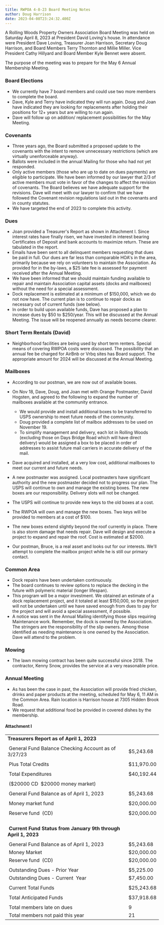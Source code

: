 ```yaml
---
title: RWPOA 4-8-23 Board Meeting Notes
author: Doug Harrison
date: 2023-04-08T23:24:32.400Z
---
```

A Rolling Woods Property Owners Association Board Meeting was held on Saturday April 8, 2023 at President David Loving's house. In attendance were President Dave Loving, Treasurer Joan Harrison, Secretary Doug Harrison, and Board Members Terry Thornton and Millie Miller. Vice President Cathy Hillyard and Board Member Kyle Bennet were absent.

The purpose of the meeting was to prepare for the May 6 Annual Membership Meeting.

### Board Elections

* We currently have 7 board members and could use two more members to complete the board.
* Dave, Kyle and Terry have indicated they will run again. Doug and Joan have indicated they are looking for replacements after holding their positions for 12+ years but are willing to run again.
* Dave will follow up on addition/ replacement possibilities for the May Meeting.

### Covenants

* Three years ago, the Board submitted a proposed update to the covenants with the intent to remove unnecessary restrictions (which are virtually unenforceable anyway).
* Ballots were included in the annual Mailing for those who had not yet responded.
* Only active members (those who are up to date on dues payments) are eligible to participate. We have been informed by our lawyer that 2/3 of active members must vote in favor of the changes to affect the revision of covenants. The Board believes we have adequate support for the revisions. Dave will meet with our lawyer to confirm that we have followed the Covenant revision regulations laid out in the covenants and in county statutes.
* We have targeted the end of 2023 to complete this activity.

### Dues

* Joan provided a Treasurer's Report as shown in Attachment I. Since interest rates have finally risen, we have invested in interest bearing Certificates of Deposit and bank accounts to maximize return. These are tabulated in the report.
* Emails have been sent to all delinquent members requesting that dues be paid in full. Our dues are far less than comparable HOA's in the area, primarily because we rely on volunteers to maintain the Association. As provided for in the by-laws, a $25 late fee is assessed for payment received after the Annual Meeting.
* We have been informed that we should maintain funding available to repair and maintain Association capital assets (docks and mailboxes) without the need for a special assessment.
* Dock replacement is estimated at a minimum of $150,000, which we do not now have. The current plan is to continue to repair docks as necessary out of current funds (see below).
* In order to build upon available funds, Dave has proposed a plan to increase dues by $50 to $250/year. This will be discussed at the Annual Meeting. The issue will be reopened annually as needs become clearer.

### Short Term Rentals (David)

* Neighborhood facilities are being used by short term renters. Special means of covering RWPOA costs were discussed. The possibility that an annual fee be charged for AirBnb or Vrbq sites has Board support. The appropriate amount for 2024 will be discussed at the Annual Meeting.

### Mailboxes

* According to our postman, we are now out of available boxes.
* On Nov 18, Dave, Doug, and Joan met with Orange Postmaster, David Hogsten, and agreed to the following to expand the number of mailboxes available at the community entrance.

  * We would provide and install additional boxes to be transferred to USPS ownership to meet future needs of the community.
  * Doug provided a complete list of mailbox addresses to be used on November 19.
  * To simplify management and delivery, each lot in Rolling Woods (excluding those on Days Bridge Road which will have direct delivery) would be assigned a box to be placed in order of addresses to assist future mail carriers in accurate delivery of the mail.
* Dave acquired and installed, at a very low cost, additional mailboxes to meet our current and future needs.
* A new postmaster was assigned. Local postmasters have significant authority and the new postmaster decided not to progress our plan. The USPS will continue to own and manage the existing boxes. The new boxes are our responsibility. Delivery slots will not be changed.
* The USPS will continue to provide new keys to the old boxes at a cost.
* The RWPOA will own and manage the new boxes. Two keys will be provided to members at a cost of $100.
* The new boxes extend slightly beyond the roof currently in place. There is also storm damage that needs repair. Dave will design and execute a project to expand and repair the roof. Cost is estimated at $2000.
* Our postman, Bruce, is a real asset and looks out for our interests. We'll attempt to complete the mailbox project while he is still our primary contact.

### Common Area

* Dock repairs have been undertaken continuously.
* The board continues to review options to replace the decking in the future with polymeric material (longer lifespan).
* This program will be a major investment. We obtained an estimate of a dock replacement project, and it totaled at least $150,000, so the project will not be undertaken until we have saved enough from dues to pay for the project and will avoid a special assessment, if possible.
* A notice was sent in the Annual Mailing identifying those slips requiring Maintenance work. Remember, the dock is owned by the Association. The stringers are the responsibility of the slip owners. Among those identified as needing maintenance is one owned by the Association. Dave will attend to the problem.

### Mowing

* The lawn mowing contract has been quite successful since 2018. The contractor, Kenny Snow, provides the service at a very reasonable price.

### Annual Meeting

* As has been the case in past, the Association will provide fried chicken, drinks and paper products at the meeting, scheduled for May 6, 11 AM in the Common Area. Rain location is Harrison house at 7305 Hidden Brook Road.
* We request that additional food be provided in covered dishes by the membership.

#### Attachment I

|                                                                  |            |
| ---------------------------------------------------------------- | ---------- |
| **Treasurers Report as of April 1, 2023**                        |            |
|                                                                  |            |
|  General Fund Balance Checking Account as of 3/27/23             | $5,243.68  |
|                                                                  |            |
|  Plus Total Credits                                              | $11,970.00 |
|                                                                  |            |
|  Total Expenditures                                              | $40,192.44 |
|                                                                  |            |
|  ($20000 CD  $20000 money market)                                |            |
|                                                                  |            |
|  General Fund Balance as of April 1, 2023                        | $5,243.68  |
|                                                                  |            |
|  Money market fund                                               | $20,000.00 |
|                                                                  |            |
|  Reserve fund  (CD)                                              | $20,000.00 |
|                                                                  |            |
|                                                                  |            |
|                                                                  |            |
|                                                                  |            |
|  **Current Fund Status from January 9th through April 1, 2023**  |            |
|                                                                  |            |
|  General Fund Balance as of April 1, 2023                        | $5,243.68  |
|  Money Market                                                    | $20,000.00 |
|  Reserve fund  (CD)                                              | $20,000.00 |
|                                                                  |            |
|  Outstanding Dues - Prior Year                                   | $5,225.00  |
|  Outstanding Dues - Current  Year                                | $7,450.00  |
|                                                                  |            |
|  Current Total Funds                                             | $25,243.68 |
|                                                                  |            |
|  Total Anticipated Funds                                         | $37,918.68 |
|                                                                  |            |
|  Total members late on dues                                      | 9          |
|  Total members not paid this year                                | 21         |